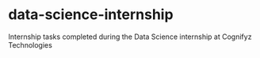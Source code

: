# data-science-internship
Internship tasks completed during the Data Science internship at Cognifyz Technologies
